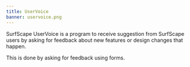 ```yaml
---
title: UserVoice
banner: uservoice.png
---
```


SurfScape UserVoice is a program to receive suggestion from SurfScape users by asking for feedback about new features or design changes that happen.

This is done by asking for feedback using forms.
